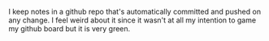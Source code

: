 I keep notes in a github repo that's automatically committed and pushed on any change. I feel weird about it since it wasn't at all my intention to game my github board but it is very green.

